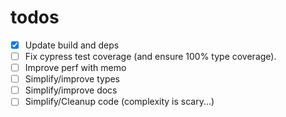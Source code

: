 # todos
- [x] Update build and deps
- [ ] Fix cypress test coverage (and ensure 100% type coverage).
- [ ] Improve perf with memo
- [ ] Simplify/improve types
- [ ] Simplify/improve docs
- [ ] Simplify/Cleanup code (complexity is scary...)
